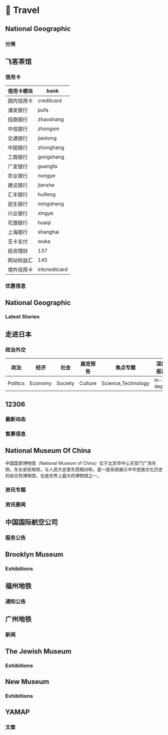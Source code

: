 # 🛫 Travel

## National Geographic <Site url="nationalgeographic.com"/>

### 分类 <Site url="nationalgeographic.com" size="sm" />

<Route namespace="natgeo" :data='{"path":"/:cat/:type?","categories":["travel"],"example":"/natgeo/environment/article","parameters":{"cat":"分类","type":"类型, 例如`https://www.natgeomedia.com/environment/photo/`对应 `cat`, `type` 分别为 `environment`, `photo`"},"features":{"requireConfig":false,"requirePuppeteer":false,"antiCrawler":false,"supportBT":false,"supportPodcast":false,"supportScihub":false},"radar":[{"source":["natgeomedia.com/:cat/:type","natgeomedia.com/:cat/","natgeomedia.com/"],"target":"/:cat/:type?"}],"name":"分类","maintainers":["fengkx"],"location":"natgeo.ts","heat":283,"topFeeds":[{"type":"feed","id":"67036766288113664","url":"rsshub://natgeo/travel/photo","title":"每日一圖 - 國家地理雜誌官方網站｜探索自然、科學與文化的最佳權","description":"國家地理雜誌｜呈現最新的自然、科學、生態與文化專題報導。探索動物保護、環境變遷、考古發現等豐富內容，並通過精美的攝影和深度分析，帶您深入了解世界各地的故事與現象。 - Powered by RSSHub","siteUrl":"https://www.natgeomedia.com/travel/photo","image":"https://www.natgeomedia.com/img/app_icon.png","errorMessage":null,"errorAt":null,"ownerUserId":null},{"type":"feed","id":"59442359778246659","url":"rsshub://natgeo/environment/article","title":"文章總匯 - 國家地理雜誌官方網站｜探索自然、科學與文化的最佳權","description":"國家地理雜誌｜呈現最新的自然、科學、生態與文化專題報導。探索動物保護、環境變遷、考古發現等豐富內容，並通過精美的攝影和深度分析，帶您深入了解世界各地的故事與現象。 - Powered by RSSHub","siteUrl":"https://www.natgeomedia.com/environment/article","image":"https://www.natgeomedia.com/img/app_icon.png","errorMessage":null,"errorAt":null,"ownerUserId":null}]}' :test='{"code":0}' />

## 飞客茶馆 <Site url="flyert.com.cn"/>

### 信用卡 <Site url="flyert.com/" size="sm" />

<Route namespace="flyert" :data='{"path":"/creditcard/:bank","categories":["travel"],"example":"/flyert/creditcard/zhongxin","parameters":{"bank":"信用卡板块各银行的拼音简称"},"features":{"requireConfig":false,"requirePuppeteer":false,"antiCrawler":false,"supportBT":false,"supportPodcast":false,"supportScihub":false},"radar":[{"source":["flyert.com.cn/"]}],"name":"信用卡","maintainers":["nicolaszf"],"url":"flyert.com/","description":"| 信用卡模块 | bank          |\n| ---------- | ------------- |\n| 国内信用卡 | creditcard    |\n| 浦发银行   | pufa          |\n| 招商银行   | zhaoshang     |\n| 中信银行   | zhongxin      |\n| 交通银行   | jiaotong      |\n| 中国银行   | zhonghang     |\n| 工商银行   | gongshang     |\n| 广发银行   | guangfa       |\n| 农业银行   | nongye        |\n| 建设银行   | jianshe       |\n| 汇丰银行   | huifeng       |\n| 民生银行   | mingsheng     |\n| 兴业银行   | xingye        |\n| 花旗银行   | huaqi         |\n| 上海银行   | shanghai      |\n| 无卡支付   | wuka          |\n| 投资理财   | 137           |\n| 网站权益汇 | 145           |\n| 境外信用卡 | intcreditcard |","location":"creditcard.ts","heat":148,"topFeeds":[{"type":"feed","id":"56955741222491136","url":"rsshub://flyert/creditcard/zhaoshang","title":"飞客茶馆信用卡 - 招商银行","description":"飞客茶馆信用卡 - 招商银行 - Powered by RSSHub","siteUrl":"https://www.flyert.com.cn/","image":null,"errorMessage":null,"errorAt":null,"ownerUserId":null},{"type":"feed","id":"55873225615650816","url":"rsshub://flyert/creditcard/creditcard","title":"飞客茶馆信用卡 - 国内信用卡","description":"飞客茶馆信用卡 - 国内信用卡 - Powered by RSSHub","siteUrl":"https://www.flyert.com.cn/","image":null,"errorMessage":null,"errorAt":null,"ownerUserId":null}]}' :test='{"code":1,"message":"Error: Test timed out in 60000ms.\nIf this is a long-running test, pass a timeout value as the last argument or configure it globally with \"testTimeout\".\n    at Timeout.<anonymous> (file:///home/runner/work/RSSHub/RSSHub/node_modules/.pnpm/@vitest+runner@2.1.9/node_modules/@vitest/runner/dist/index.js:44:18)\n    at listOnTimeout (node:internal/timers:588:17)\n    at processTimers (node:internal/timers:523:7)"}' />

| 信用卡模块 | bank          |
| ---------- | ------------- |
| 国内信用卡 | creditcard    |
| 浦发银行   | pufa          |
| 招商银行   | zhaoshang     |
| 中信银行   | zhongxin      |
| 交通银行   | jiaotong      |
| 中国银行   | zhonghang     |
| 工商银行   | gongshang     |
| 广发银行   | guangfa       |
| 农业银行   | nongye        |
| 建设银行   | jianshe       |
| 汇丰银行   | huifeng       |
| 民生银行   | mingsheng     |
| 兴业银行   | xingye        |
| 花旗银行   | huaqi         |
| 上海银行   | shanghai      |
| 无卡支付   | wuka          |
| 投资理财   | 137           |
| 网站权益汇 | 145           |
| 境外信用卡 | intcreditcard |

### 优惠信息 <Site url="flyert.com/" size="sm" />

<Route namespace="flyert" :data='{"path":"/preferential","categories":["travel"],"example":"/flyert/preferential","parameters":{},"features":{"requireConfig":false,"requirePuppeteer":false,"antiCrawler":false,"supportBT":false,"supportPodcast":false,"supportScihub":false},"radar":[{"source":["flyert.com/"]}],"name":"优惠信息","maintainers":["howel52"],"url":"flyert.com/","location":"preferential.ts","heat":25,"topFeeds":[{"type":"feed","id":"56540861752061952","url":"rsshub://flyert/preferential","title":"飞客茶馆优惠","description":"飞客茶馆优惠 - Powered by RSSHub","siteUrl":"https://www.flyert.com/","image":null,"errorMessage":null,"errorAt":null,"ownerUserId":null}]}' :test='{"code":0}' />

## National Geographic <Site url="www.nationalgeographic.com"/>

### Latest Stories <Site url="www.nationalgeographic.com/pages/topic/latest-stories" size="sm" />

<Route namespace="nationalgeographic" :data='{"path":"/latest-stories","categories":["travel"],"example":"/nationalgeographic/latest-stories","parameters":{},"features":{"requireConfig":false,"requirePuppeteer":false,"antiCrawler":false,"supportBT":false,"supportPodcast":false,"supportScihub":false},"radar":[{"source":["www.nationalgeographic.com/pages/topic/latest-stories"]}],"name":"Latest Stories","maintainers":["miles170"],"url":"www.nationalgeographic.com/pages/topic/latest-stories","location":"latest-stories.ts","heat":127,"topFeeds":[{"type":"feed","id":"47544732473072640","url":"rsshub://nationalgeographic/latest-stories","title":"Latest Stories from National Geographic","description":"Latest Stories from National Geographic - Powered by RSSHub","siteUrl":"https://www.nationalgeographic.com/pages/topic/latest-stories","image":null,"errorMessage":null,"errorAt":null,"ownerUserId":null}]}' :test='{"code":0}' />

## 走进日本 <Site url="www.nippon.com"/>

### 政治外交 <Site url="www.nippon.com" size="sm" />

<Route namespace="nippon" :data='{"path":"/:category?","categories":["travel"],"example":"/nippon/Politics","parameters":{"category":"默认政治，可选如下"},"features":{"requireConfig":false,"requirePuppeteer":false,"antiCrawler":false,"supportBT":false,"supportPodcast":false,"supportScihub":false},"radar":[{"source":["www.nippon.com/nippon/:category?","www.nippon.com/cn"]}],"name":"政治外交","description":"| 政治     | 经济    | 社会    | 展览预告 | 焦点专题           | 深度报道 | 话题         | 日本信息库 | 日本一蹩      | 人物访谈 | 编辑部通告    |\n| -------- | ------- | ------- | -------- | ------------------ | -------- | ------------ | ---------- | ------------- | -------- | ------------- |\n| Politics | Economy | Society | Culture  | Science,Technology | In-depth | japan-topics | japan-data | japan-glances | People   | Announcements |","maintainers":["laampui"],"location":"index.ts","heat":36,"topFeeds":[{"type":"feed","id":"56644563871459336","url":"rsshub://nippon/Politics","title":"走进日本 - Politics","description":"走进日本 - Politics - Powered by RSSHub","siteUrl":"https://www.nippon.com/cn/economy/","image":null,"errorMessage":null,"errorAt":null,"ownerUserId":null},{"type":"feed","id":"82398566855976960","url":"rsshub://nippon/Society","title":"走进日本 - Society","description":"走进日本 - Society - Powered by RSSHub","siteUrl":"https://www.nippon.com/cn/economy/","image":null,"errorMessage":null,"errorAt":null,"ownerUserId":null}]}' :test='{"code":0}' />

| 政治     | 经济    | 社会    | 展览预告 | 焦点专题           | 深度报道 | 话题         | 日本信息库 | 日本一蹩      | 人物访谈 | 编辑部通告    |
| -------- | ------- | ------- | -------- | ------------------ | -------- | ------------ | ---------- | ------------- | -------- | ------------- |
| Politics | Economy | Society | Culture  | Science,Technology | In-depth | japan-topics | japan-data | japan-glances | People   | Announcements |

## 12306 <Site url="kyfw.12306.cn"/>

### 最新动态 <Site url="www.12306.cn/" size="sm" />

<Route namespace="12306" :data='{"path":"/zxdt/:id?","categories":["travel"],"example":"/12306/zxdt","parameters":{"id":"铁路局id，可在 URL 中找到，不填默认显示所有铁路局动态"},"features":{"requireConfig":false,"requirePuppeteer":false,"antiCrawler":false,"supportBT":false,"supportPodcast":false,"supportScihub":false},"radar":[{"source":["www.12306.cn/","www.12306.cn/mormhweb/1/:id/index_fl.html"],"target":"/zxdt/:id"}],"name":"最新动态","maintainers":["LogicJake"],"url":"www.12306.cn/","location":"zxdt.ts","heat":12,"topFeeds":[{"type":"feed","id":"68654231072089088","url":"rsshub://12306/zxdt","title":"最新动态","description":"最新动态 - Powered by RSSHub","siteUrl":"https://www.12306.cn/mormhweb/zxdt/index_zxdt.html","image":null,"errorMessage":null,"errorAt":null,"ownerUserId":null}]}' :test='{"code":1,"message":"AssertionError: expected NaN to be greater than -432000000\n    at checkDate (/home/runner/work/RSSHub/RSSHub/lib/routes.test.ts:35:46)\n    at checkRSS (/home/runner/work/RSSHub/RSSHub/lib/routes.test.ts:61:13)\n    at processTicksAndRejections (node:internal/process/task_queues:105:5)\n    at /home/runner/work/RSSHub/RSSHub/lib/routes.test.ts:80:17\n    at file:///home/runner/work/RSSHub/RSSHub/node_modules/.pnpm/@vitest+runner@2.1.9/node_modules/@vitest/runner/dist/index.js:533:5\n    at runTest (file:///home/runner/work/RSSHub/RSSHub/node_modules/.pnpm/@vitest+runner@2.1.9/node_modules/@vitest/runner/dist/index.js:1056:11)\n    at async Promise.all (index 22)\n    at runSuite (file:///home/runner/work/RSSHub/RSSHub/node_modules/.pnpm/@vitest+runner@2.1.9/node_modules/@vitest/runner/dist/index.js:1191:13)\n    at runSuite (file:///home/runner/work/RSSHub/RSSHub/node_modules/.pnpm/@vitest+runner@2.1.9/node_modules/@vitest/runner/dist/index.js:1205:15)\n    at runFiles (file:///home/runner/work/RSSHub/RSSHub/node_modules/.pnpm/@vitest+runner@2.1.9/node_modules/@vitest/runner/dist/index.js:1262:5)\n    at startTests (file:///home/runner/work/RSSHub/RSSHub/node_modules/.pnpm/@vitest+runner@2.1.9/node_modules/@vitest/runner/dist/index.js:1271:3)\n    at file:///home/runner/work/RSSHub/RSSHub/node_modules/.pnpm/vitest@2.1.9_@types+node@24.6.2_jsdom@27.0.0_bufferutil@4.0.9_postcss@8.5.6_utf-8-valid_bbc1f37d4a585989d2443de8f3380b5d/node_modules/vitest/dist/chunks/runBaseTests.3qpJUEJM.js:126:11\n    at withEnv (file:///home/runner/work/RSSHub/RSSHub/node_modules/.pnpm/vitest@2.1.9_@types+node@24.6.2_jsdom@27.0.0_bufferutil@4.0.9_postcss@8.5.6_utf-8-valid_bbc1f37d4a585989d2443de8f3380b5d/node_modules/vitest/dist/chunks/runBaseTests.3qpJUEJM.js:90:5)\n    at run (file:///home/runner/work/RSSHub/RSSHub/node_modules/.pnpm/vitest@2.1.9_@types+node@24.6.2_jsdom@27.0.0_bufferutil@4.0.9_postcss@8.5.6_utf-8-valid_bbc1f37d4a585989d2443de8f3380b5d/node_modules/vitest/dist/chunks/runBaseTests.3qpJUEJM.js:112:3)\n    at runBaseTests (file:///home/runner/work/RSSHub/RSSHub/node_modules/.pnpm/vitest@2.1.9_@types+node@24.6.2_jsdom@27.0.0_bufferutil@4.0.9_postcss@8.5.6_utf-8-valid_bbc1f37d4a585989d2443de8f3380b5d/node_modules/vitest/dist/chunks/base.BZZh4cSm.js:29:3)\n    at ForksBaseWorker.executeTests (file:///home/runner/work/RSSHub/RSSHub/node_modules/.pnpm/vitest@2.1.9_@types+node@24.6.2_jsdom@27.0.0_bufferutil@4.0.9_postcss@8.5.6_utf-8-valid_bbc1f37d4a585989d2443de8f3380b5d/node_modules/vitest/dist/workers/forks.js:27:7)"}' />

### 售票信息 <Site url="kyfw.12306.cn" size="sm" />

<Route namespace="12306" :data='{"path":"/:date/:from/:to/:type?","categories":["travel"],"example":"/12306/2022-02-19/重庆/永川东","parameters":{"date":"时间，格式为（YYYY-MM-DD）","from":"始发站","to":"终点站","type":"售票类型，成人和学生可选，默认为成人"},"features":{"requireConfig":false,"requirePuppeteer":false,"antiCrawler":false,"supportBT":false,"supportPodcast":false,"supportScihub":false},"name":"售票信息","maintainers":["Fatpandac"],"location":"index.ts","heat":0,"topFeeds":[]}' :test='{"code":1,"message":"AssertionError: expected 503 to be 200 // Object.is equality\n    at /home/runner/work/RSSHub/RSSHub/lib/routes.test.ts:79:41\n    at processTicksAndRejections (node:internal/process/task_queues:105:5)\n    at file:///home/runner/work/RSSHub/RSSHub/node_modules/.pnpm/@vitest+runner@2.1.9/node_modules/@vitest/runner/dist/index.js:533:5\n    at runTest (file:///home/runner/work/RSSHub/RSSHub/node_modules/.pnpm/@vitest+runner@2.1.9/node_modules/@vitest/runner/dist/index.js:1056:11)\n    at async Promise.all (index 21)\n    at runSuite (file:///home/runner/work/RSSHub/RSSHub/node_modules/.pnpm/@vitest+runner@2.1.9/node_modules/@vitest/runner/dist/index.js:1191:13)\n    at runSuite (file:///home/runner/work/RSSHub/RSSHub/node_modules/.pnpm/@vitest+runner@2.1.9/node_modules/@vitest/runner/dist/index.js:1205:15)\n    at runFiles (file:///home/runner/work/RSSHub/RSSHub/node_modules/.pnpm/@vitest+runner@2.1.9/node_modules/@vitest/runner/dist/index.js:1262:5)\n    at startTests (file:///home/runner/work/RSSHub/RSSHub/node_modules/.pnpm/@vitest+runner@2.1.9/node_modules/@vitest/runner/dist/index.js:1271:3)\n    at file:///home/runner/work/RSSHub/RSSHub/node_modules/.pnpm/vitest@2.1.9_@types+node@24.6.2_jsdom@27.0.0_bufferutil@4.0.9_postcss@8.5.6_utf-8-valid_bbc1f37d4a585989d2443de8f3380b5d/node_modules/vitest/dist/chunks/runBaseTests.3qpJUEJM.js:126:11\n    at withEnv (file:///home/runner/work/RSSHub/RSSHub/node_modules/.pnpm/vitest@2.1.9_@types+node@24.6.2_jsdom@27.0.0_bufferutil@4.0.9_postcss@8.5.6_utf-8-valid_bbc1f37d4a585989d2443de8f3380b5d/node_modules/vitest/dist/chunks/runBaseTests.3qpJUEJM.js:90:5)\n    at run (file:///home/runner/work/RSSHub/RSSHub/node_modules/.pnpm/vitest@2.1.9_@types+node@24.6.2_jsdom@27.0.0_bufferutil@4.0.9_postcss@8.5.6_utf-8-valid_bbc1f37d4a585989d2443de8f3380b5d/node_modules/vitest/dist/chunks/runBaseTests.3qpJUEJM.js:112:3)\n    at runBaseTests (file:///home/runner/work/RSSHub/RSSHub/node_modules/.pnpm/vitest@2.1.9_@types+node@24.6.2_jsdom@27.0.0_bufferutil@4.0.9_postcss@8.5.6_utf-8-valid_bbc1f37d4a585989d2443de8f3380b5d/node_modules/vitest/dist/chunks/base.BZZh4cSm.js:29:3)\n    at ForksBaseWorker.executeTests (file:///home/runner/work/RSSHub/RSSHub/node_modules/.pnpm/vitest@2.1.9_@types+node@24.6.2_jsdom@27.0.0_bufferutil@4.0.9_postcss@8.5.6_utf-8-valid_bbc1f37d4a585989d2443de8f3380b5d/node_modules/vitest/dist/workers/forks.js:27:7)\n    at execute (file:///home/runner/work/RSSHub/RSSHub/node_modules/.pnpm/vitest@2.1.9_@types+node@24.6.2_jsdom@27.0.0_bufferutil@4.0.9_postcss@8.5.6_utf-8-valid_bbc1f37d4a585989d2443de8f3380b5d/node_modules/vitest/dist/worker.js:127:5)\n    at onMessage (file:///home/runner/work/RSSHub/RSSHub/node_modules/.pnpm/tinypool@1.1.1/node_modules/tinypool/dist/entry/process.js:39:18)"}' />

## National Museum Of China <Site url="www.chnmuseum.cn"/>

中国国家博物馆（National Museum of China）位于北京市中心天安门广场东侧，东长安街南侧，与人民大会堂东西相对称，是一座系统展示中华民族文化历史的综合性博物馆，也是世界上最大的博物馆之一。

### 资讯专题 <Site url="www.chnmuseum.cn" size="sm" />

<Route namespace="chnmuseum" :data='{"path":"/zx/xwzt","categories":["travel"],"example":"/zx/xwzt","parameters":{},"features":{"requireConfig":false,"requirePuppeteer":false,"antiCrawler":false,"supportBT":false,"supportPodcast":false,"supportScihub":false},"radar":[{"source":["chnmuseum.cn/zx/xwzt"],"target":"/zx/xwzt"}],"name":"资讯专题","maintainers":["ShabbyWhineYear"],"location":"xwzt.ts","heat":3,"topFeeds":[{"type":"feed","id":"145466808887686144","url":"rsshub://chnmuseum/zx/xwzt","title":"中国国家博物馆资讯专题","description":"中国国家博物馆资讯专题 - Powered by RSSHub","siteUrl":"https://www.chnmuseum.cn/zx/xwzt/","image":null,"errorMessage":null,"errorAt":null,"ownerUserId":null}]}' :test='{"code":1,"message":"AssertionError: expected 404 to be 200 // Object.is equality\n    at /home/runner/work/RSSHub/RSSHub/lib/routes.test.ts:79:41\n    at file:///home/runner/work/RSSHub/RSSHub/node_modules/.pnpm/@vitest+runner@2.1.9/node_modules/@vitest/runner/dist/index.js:533:5\n    at runTest (file:///home/runner/work/RSSHub/RSSHub/node_modules/.pnpm/@vitest+runner@2.1.9/node_modules/@vitest/runner/dist/index.js:1056:11)\n    at async Promise.all (index 467)\n    at runSuite (file:///home/runner/work/RSSHub/RSSHub/node_modules/.pnpm/@vitest+runner@2.1.9/node_modules/@vitest/runner/dist/index.js:1191:13)\n    at runSuite (file:///home/runner/work/RSSHub/RSSHub/node_modules/.pnpm/@vitest+runner@2.1.9/node_modules/@vitest/runner/dist/index.js:1205:15)\n    at runFiles (file:///home/runner/work/RSSHub/RSSHub/node_modules/.pnpm/@vitest+runner@2.1.9/node_modules/@vitest/runner/dist/index.js:1262:5)\n    at startTests (file:///home/runner/work/RSSHub/RSSHub/node_modules/.pnpm/@vitest+runner@2.1.9/node_modules/@vitest/runner/dist/index.js:1271:3)\n    at file:///home/runner/work/RSSHub/RSSHub/node_modules/.pnpm/vitest@2.1.9_@types+node@24.6.2_jsdom@27.0.0_bufferutil@4.0.9_postcss@8.5.6_utf-8-valid_bbc1f37d4a585989d2443de8f3380b5d/node_modules/vitest/dist/chunks/runBaseTests.3qpJUEJM.js:126:11\n    at withEnv (file:///home/runner/work/RSSHub/RSSHub/node_modules/.pnpm/vitest@2.1.9_@types+node@24.6.2_jsdom@27.0.0_bufferutil@4.0.9_postcss@8.5.6_utf-8-valid_bbc1f37d4a585989d2443de8f3380b5d/node_modules/vitest/dist/chunks/runBaseTests.3qpJUEJM.js:90:5)\n    at run (file:///home/runner/work/RSSHub/RSSHub/node_modules/.pnpm/vitest@2.1.9_@types+node@24.6.2_jsdom@27.0.0_bufferutil@4.0.9_postcss@8.5.6_utf-8-valid_bbc1f37d4a585989d2443de8f3380b5d/node_modules/vitest/dist/chunks/runBaseTests.3qpJUEJM.js:112:3)\n    at runBaseTests (file:///home/runner/work/RSSHub/RSSHub/node_modules/.pnpm/vitest@2.1.9_@types+node@24.6.2_jsdom@27.0.0_bufferutil@4.0.9_postcss@8.5.6_utf-8-valid_bbc1f37d4a585989d2443de8f3380b5d/node_modules/vitest/dist/chunks/base.BZZh4cSm.js:29:3)\n    at ForksBaseWorker.executeTests (file:///home/runner/work/RSSHub/RSSHub/node_modules/.pnpm/vitest@2.1.9_@types+node@24.6.2_jsdom@27.0.0_bufferutil@4.0.9_postcss@8.5.6_utf-8-valid_bbc1f37d4a585989d2443de8f3380b5d/node_modules/vitest/dist/workers/forks.js:27:7)\n    at execute (file:///home/runner/work/RSSHub/RSSHub/node_modules/.pnpm/vitest@2.1.9_@types+node@24.6.2_jsdom@27.0.0_bufferutil@4.0.9_postcss@8.5.6_utf-8-valid_bbc1f37d4a585989d2443de8f3380b5d/node_modules/vitest/dist/worker.js:127:5)\n    at onMessage (file:///home/runner/work/RSSHub/RSSHub/node_modules/.pnpm/tinypool@1.1.1/node_modules/tinypool/dist/entry/process.js:39:18)"}' />

### 资讯要闻 <Site url="www.chnmuseum.cn" size="sm" />

<Route namespace="chnmuseum" :data='{"path":"/zx/xingnew","categories":["travel"],"example":"/zx/xingnew","parameters":{},"features":{"requireConfig":false,"requirePuppeteer":false,"antiCrawler":false,"supportBT":false,"supportPodcast":false,"supportScihub":false},"radar":[{"source":["chnmuseum.cn/zx/xingnew"],"target":"/zx/xingnew"}],"name":"资讯要闻","maintainers":["ShabbyWhineYear"],"location":"xingnew.ts","heat":1,"topFeeds":[{"type":"feed","id":"145351321838264320","url":"rsshub://chnmuseum/zx/xingnew","title":"中国国家博物馆资讯要闻","description":"中国国家博物馆资讯要闻 - Powered by RSSHub","siteUrl":"https://www.chnmuseum.cn/zx/xingnew/","image":null,"errorMessage":null,"errorAt":null,"ownerUserId":null}]}' :test='{"code":1,"message":"AssertionError: expected 404 to be 200 // Object.is equality\n    at /home/runner/work/RSSHub/RSSHub/lib/routes.test.ts:79:41\n    at file:///home/runner/work/RSSHub/RSSHub/node_modules/.pnpm/@vitest+runner@2.1.9/node_modules/@vitest/runner/dist/index.js:533:5\n    at runTest (file:///home/runner/work/RSSHub/RSSHub/node_modules/.pnpm/@vitest+runner@2.1.9/node_modules/@vitest/runner/dist/index.js:1056:11)\n    at async Promise.all (index 466)\n    at runSuite (file:///home/runner/work/RSSHub/RSSHub/node_modules/.pnpm/@vitest+runner@2.1.9/node_modules/@vitest/runner/dist/index.js:1191:13)\n    at runSuite (file:///home/runner/work/RSSHub/RSSHub/node_modules/.pnpm/@vitest+runner@2.1.9/node_modules/@vitest/runner/dist/index.js:1205:15)\n    at runFiles (file:///home/runner/work/RSSHub/RSSHub/node_modules/.pnpm/@vitest+runner@2.1.9/node_modules/@vitest/runner/dist/index.js:1262:5)\n    at startTests (file:///home/runner/work/RSSHub/RSSHub/node_modules/.pnpm/@vitest+runner@2.1.9/node_modules/@vitest/runner/dist/index.js:1271:3)\n    at file:///home/runner/work/RSSHub/RSSHub/node_modules/.pnpm/vitest@2.1.9_@types+node@24.6.2_jsdom@27.0.0_bufferutil@4.0.9_postcss@8.5.6_utf-8-valid_bbc1f37d4a585989d2443de8f3380b5d/node_modules/vitest/dist/chunks/runBaseTests.3qpJUEJM.js:126:11\n    at withEnv (file:///home/runner/work/RSSHub/RSSHub/node_modules/.pnpm/vitest@2.1.9_@types+node@24.6.2_jsdom@27.0.0_bufferutil@4.0.9_postcss@8.5.6_utf-8-valid_bbc1f37d4a585989d2443de8f3380b5d/node_modules/vitest/dist/chunks/runBaseTests.3qpJUEJM.js:90:5)\n    at run (file:///home/runner/work/RSSHub/RSSHub/node_modules/.pnpm/vitest@2.1.9_@types+node@24.6.2_jsdom@27.0.0_bufferutil@4.0.9_postcss@8.5.6_utf-8-valid_bbc1f37d4a585989d2443de8f3380b5d/node_modules/vitest/dist/chunks/runBaseTests.3qpJUEJM.js:112:3)\n    at runBaseTests (file:///home/runner/work/RSSHub/RSSHub/node_modules/.pnpm/vitest@2.1.9_@types+node@24.6.2_jsdom@27.0.0_bufferutil@4.0.9_postcss@8.5.6_utf-8-valid_bbc1f37d4a585989d2443de8f3380b5d/node_modules/vitest/dist/chunks/base.BZZh4cSm.js:29:3)\n    at ForksBaseWorker.executeTests (file:///home/runner/work/RSSHub/RSSHub/node_modules/.pnpm/vitest@2.1.9_@types+node@24.6.2_jsdom@27.0.0_bufferutil@4.0.9_postcss@8.5.6_utf-8-valid_bbc1f37d4a585989d2443de8f3380b5d/node_modules/vitest/dist/workers/forks.js:27:7)\n    at execute (file:///home/runner/work/RSSHub/RSSHub/node_modules/.pnpm/vitest@2.1.9_@types+node@24.6.2_jsdom@27.0.0_bufferutil@4.0.9_postcss@8.5.6_utf-8-valid_bbc1f37d4a585989d2443de8f3380b5d/node_modules/vitest/dist/worker.js:127:5)\n    at onMessage (file:///home/runner/work/RSSHub/RSSHub/node_modules/.pnpm/tinypool@1.1.1/node_modules/tinypool/dist/entry/process.js:39:18)"}' />

## 中国国际航空公司 <Site url="www.airchina.com.cn"/>

### 服务公告 <Site url="www.airchina.com.cn/" size="sm" />

<Route namespace="airchina" :data='{"path":"/announcement","categories":["travel"],"example":"/airchina/announcement","parameters":{},"features":{"requireConfig":false,"requirePuppeteer":false,"antiCrawler":false,"supportBT":false,"supportPodcast":false,"supportScihub":false},"radar":[{"source":["www.airchina.com.cn/"]}],"name":"服务公告","maintainers":["LandonLi"],"url":"www.airchina.com.cn/","location":"index.ts","heat":0,"topFeeds":[]}' :test='{"code":1,"message":"AssertionError: expected 503 to be 200 // Object.is equality\n    at /home/runner/work/RSSHub/RSSHub/lib/routes.test.ts:79:41\n    at processTicksAndRejections (node:internal/process/task_queues:105:5)\n    at file:///home/runner/work/RSSHub/RSSHub/node_modules/.pnpm/@vitest+runner@2.1.9/node_modules/@vitest/runner/dist/index.js:533:5\n    at runTest (file:///home/runner/work/RSSHub/RSSHub/node_modules/.pnpm/@vitest+runner@2.1.9/node_modules/@vitest/runner/dist/index.js:1056:11)\n    at async Promise.all (index 130)\n    at runSuite (file:///home/runner/work/RSSHub/RSSHub/node_modules/.pnpm/@vitest+runner@2.1.9/node_modules/@vitest/runner/dist/index.js:1191:13)\n    at runSuite (file:///home/runner/work/RSSHub/RSSHub/node_modules/.pnpm/@vitest+runner@2.1.9/node_modules/@vitest/runner/dist/index.js:1205:15)\n    at runFiles (file:///home/runner/work/RSSHub/RSSHub/node_modules/.pnpm/@vitest+runner@2.1.9/node_modules/@vitest/runner/dist/index.js:1262:5)\n    at startTests (file:///home/runner/work/RSSHub/RSSHub/node_modules/.pnpm/@vitest+runner@2.1.9/node_modules/@vitest/runner/dist/index.js:1271:3)\n    at file:///home/runner/work/RSSHub/RSSHub/node_modules/.pnpm/vitest@2.1.9_@types+node@24.6.2_jsdom@27.0.0_bufferutil@4.0.9_postcss@8.5.6_utf-8-valid_bbc1f37d4a585989d2443de8f3380b5d/node_modules/vitest/dist/chunks/runBaseTests.3qpJUEJM.js:126:11\n    at withEnv (file:///home/runner/work/RSSHub/RSSHub/node_modules/.pnpm/vitest@2.1.9_@types+node@24.6.2_jsdom@27.0.0_bufferutil@4.0.9_postcss@8.5.6_utf-8-valid_bbc1f37d4a585989d2443de8f3380b5d/node_modules/vitest/dist/chunks/runBaseTests.3qpJUEJM.js:90:5)\n    at run (file:///home/runner/work/RSSHub/RSSHub/node_modules/.pnpm/vitest@2.1.9_@types+node@24.6.2_jsdom@27.0.0_bufferutil@4.0.9_postcss@8.5.6_utf-8-valid_bbc1f37d4a585989d2443de8f3380b5d/node_modules/vitest/dist/chunks/runBaseTests.3qpJUEJM.js:112:3)\n    at runBaseTests (file:///home/runner/work/RSSHub/RSSHub/node_modules/.pnpm/vitest@2.1.9_@types+node@24.6.2_jsdom@27.0.0_bufferutil@4.0.9_postcss@8.5.6_utf-8-valid_bbc1f37d4a585989d2443de8f3380b5d/node_modules/vitest/dist/chunks/base.BZZh4cSm.js:29:3)\n    at ForksBaseWorker.executeTests (file:///home/runner/work/RSSHub/RSSHub/node_modules/.pnpm/vitest@2.1.9_@types+node@24.6.2_jsdom@27.0.0_bufferutil@4.0.9_postcss@8.5.6_utf-8-valid_bbc1f37d4a585989d2443de8f3380b5d/node_modules/vitest/dist/workers/forks.js:27:7)\n    at execute (file:///home/runner/work/RSSHub/RSSHub/node_modules/.pnpm/vitest@2.1.9_@types+node@24.6.2_jsdom@27.0.0_bufferutil@4.0.9_postcss@8.5.6_utf-8-valid_bbc1f37d4a585989d2443de8f3380b5d/node_modules/vitest/dist/worker.js:127:5)\n    at onMessage (file:///home/runner/work/RSSHub/RSSHub/node_modules/.pnpm/tinypool@1.1.1/node_modules/tinypool/dist/entry/process.js:39:18)"}' />

## Brooklyn Museum <Site url="www.brooklynmuseum.org"/>

### Exhibitions <Site url="www.brooklynmuseum.org" size="sm" />

<Route namespace="brooklynmuseum" :data='{"path":"/exhibitions/:state?","categories":["travel"],"example":"/brooklynmuseum/exhibitions","parameters":{"state":"展览进行的状态：`current` 对应展览当前正在进行，`past` 对应过去的展览，`upcoming` 对应即将举办的展览，默认为 `current`"},"features":{"requireConfig":false,"requirePuppeteer":false,"antiCrawler":false,"supportBT":false,"supportPodcast":false,"supportScihub":false},"name":"Exhibitions","maintainers":[],"location":"exhibitions.ts","heat":0,"topFeeds":[]}' :test='{"code":1,"message":"AssertionError: expected 503 to be 200 // Object.is equality\n    at /home/runner/work/RSSHub/RSSHub/lib/routes.test.ts:79:41\n    at processTicksAndRejections (node:internal/process/task_queues:105:5)\n    at file:///home/runner/work/RSSHub/RSSHub/node_modules/.pnpm/@vitest+runner@2.1.9/node_modules/@vitest/runner/dist/index.js:533:5\n    at runTest (file:///home/runner/work/RSSHub/RSSHub/node_modules/.pnpm/@vitest+runner@2.1.9/node_modules/@vitest/runner/dist/index.js:1056:11)\n    at async Promise.all (index 342)\n    at runSuite (file:///home/runner/work/RSSHub/RSSHub/node_modules/.pnpm/@vitest+runner@2.1.9/node_modules/@vitest/runner/dist/index.js:1191:13)\n    at runSuite (file:///home/runner/work/RSSHub/RSSHub/node_modules/.pnpm/@vitest+runner@2.1.9/node_modules/@vitest/runner/dist/index.js:1205:15)\n    at runFiles (file:///home/runner/work/RSSHub/RSSHub/node_modules/.pnpm/@vitest+runner@2.1.9/node_modules/@vitest/runner/dist/index.js:1262:5)\n    at startTests (file:///home/runner/work/RSSHub/RSSHub/node_modules/.pnpm/@vitest+runner@2.1.9/node_modules/@vitest/runner/dist/index.js:1271:3)\n    at file:///home/runner/work/RSSHub/RSSHub/node_modules/.pnpm/vitest@2.1.9_@types+node@24.6.2_jsdom@27.0.0_bufferutil@4.0.9_postcss@8.5.6_utf-8-valid_bbc1f37d4a585989d2443de8f3380b5d/node_modules/vitest/dist/chunks/runBaseTests.3qpJUEJM.js:126:11\n    at withEnv (file:///home/runner/work/RSSHub/RSSHub/node_modules/.pnpm/vitest@2.1.9_@types+node@24.6.2_jsdom@27.0.0_bufferutil@4.0.9_postcss@8.5.6_utf-8-valid_bbc1f37d4a585989d2443de8f3380b5d/node_modules/vitest/dist/chunks/runBaseTests.3qpJUEJM.js:90:5)\n    at run (file:///home/runner/work/RSSHub/RSSHub/node_modules/.pnpm/vitest@2.1.9_@types+node@24.6.2_jsdom@27.0.0_bufferutil@4.0.9_postcss@8.5.6_utf-8-valid_bbc1f37d4a585989d2443de8f3380b5d/node_modules/vitest/dist/chunks/runBaseTests.3qpJUEJM.js:112:3)\n    at runBaseTests (file:///home/runner/work/RSSHub/RSSHub/node_modules/.pnpm/vitest@2.1.9_@types+node@24.6.2_jsdom@27.0.0_bufferutil@4.0.9_postcss@8.5.6_utf-8-valid_bbc1f37d4a585989d2443de8f3380b5d/node_modules/vitest/dist/chunks/base.BZZh4cSm.js:29:3)\n    at ForksBaseWorker.executeTests (file:///home/runner/work/RSSHub/RSSHub/node_modules/.pnpm/vitest@2.1.9_@types+node@24.6.2_jsdom@27.0.0_bufferutil@4.0.9_postcss@8.5.6_utf-8-valid_bbc1f37d4a585989d2443de8f3380b5d/node_modules/vitest/dist/workers/forks.js:27:7)\n    at execute (file:///home/runner/work/RSSHub/RSSHub/node_modules/.pnpm/vitest@2.1.9_@types+node@24.6.2_jsdom@27.0.0_bufferutil@4.0.9_postcss@8.5.6_utf-8-valid_bbc1f37d4a585989d2443de8f3380b5d/node_modules/vitest/dist/worker.js:127:5)\n    at onMessage (file:///home/runner/work/RSSHub/RSSHub/node_modules/.pnpm/tinypool@1.1.1/node_modules/tinypool/dist/entry/process.js:39:18)"}' />

## 福州地铁 <Site url="www.fzmtr.com"/>

### 通知公告 <Site url="www.fzmtr.com" size="sm" />

<Route namespace="fzmtr" :data='{"path":"/announcements","categories":["travel"],"example":"/fzmtr/announcements","parameters":{},"features":{"requireConfig":false,"requirePuppeteer":false,"antiCrawler":false,"supportBT":false,"supportPodcast":false,"supportScihub":false},"name":"通知公告","maintainers":["HankChow"],"location":"announcements.ts","heat":0,"topFeeds":[]}' :test='{"code":1,"message":"AssertionError: expected 503 to be 200 // Object.is equality\n    at /home/runner/work/RSSHub/RSSHub/lib/routes.test.ts:79:41\n    at processTicksAndRejections (node:internal/process/task_queues:105:5)\n    at file:///home/runner/work/RSSHub/RSSHub/node_modules/.pnpm/@vitest+runner@2.1.9/node_modules/@vitest/runner/dist/index.js:533:5\n    at runTest (file:///home/runner/work/RSSHub/RSSHub/node_modules/.pnpm/@vitest+runner@2.1.9/node_modules/@vitest/runner/dist/index.js:1056:11)\n    at async Promise.all (index 864)\n    at runSuite (file:///home/runner/work/RSSHub/RSSHub/node_modules/.pnpm/@vitest+runner@2.1.9/node_modules/@vitest/runner/dist/index.js:1191:13)\n    at runSuite (file:///home/runner/work/RSSHub/RSSHub/node_modules/.pnpm/@vitest+runner@2.1.9/node_modules/@vitest/runner/dist/index.js:1205:15)\n    at runFiles (file:///home/runner/work/RSSHub/RSSHub/node_modules/.pnpm/@vitest+runner@2.1.9/node_modules/@vitest/runner/dist/index.js:1262:5)\n    at startTests (file:///home/runner/work/RSSHub/RSSHub/node_modules/.pnpm/@vitest+runner@2.1.9/node_modules/@vitest/runner/dist/index.js:1271:3)\n    at file:///home/runner/work/RSSHub/RSSHub/node_modules/.pnpm/vitest@2.1.9_@types+node@24.6.2_jsdom@27.0.0_bufferutil@4.0.9_postcss@8.5.6_utf-8-valid_bbc1f37d4a585989d2443de8f3380b5d/node_modules/vitest/dist/chunks/runBaseTests.3qpJUEJM.js:126:11\n    at withEnv (file:///home/runner/work/RSSHub/RSSHub/node_modules/.pnpm/vitest@2.1.9_@types+node@24.6.2_jsdom@27.0.0_bufferutil@4.0.9_postcss@8.5.6_utf-8-valid_bbc1f37d4a585989d2443de8f3380b5d/node_modules/vitest/dist/chunks/runBaseTests.3qpJUEJM.js:90:5)\n    at run (file:///home/runner/work/RSSHub/RSSHub/node_modules/.pnpm/vitest@2.1.9_@types+node@24.6.2_jsdom@27.0.0_bufferutil@4.0.9_postcss@8.5.6_utf-8-valid_bbc1f37d4a585989d2443de8f3380b5d/node_modules/vitest/dist/chunks/runBaseTests.3qpJUEJM.js:112:3)\n    at runBaseTests (file:///home/runner/work/RSSHub/RSSHub/node_modules/.pnpm/vitest@2.1.9_@types+node@24.6.2_jsdom@27.0.0_bufferutil@4.0.9_postcss@8.5.6_utf-8-valid_bbc1f37d4a585989d2443de8f3380b5d/node_modules/vitest/dist/chunks/base.BZZh4cSm.js:29:3)\n    at ForksBaseWorker.executeTests (file:///home/runner/work/RSSHub/RSSHub/node_modules/.pnpm/vitest@2.1.9_@types+node@24.6.2_jsdom@27.0.0_bufferutil@4.0.9_postcss@8.5.6_utf-8-valid_bbc1f37d4a585989d2443de8f3380b5d/node_modules/vitest/dist/workers/forks.js:27:7)\n    at execute (file:///home/runner/work/RSSHub/RSSHub/node_modules/.pnpm/vitest@2.1.9_@types+node@24.6.2_jsdom@27.0.0_bufferutil@4.0.9_postcss@8.5.6_utf-8-valid_bbc1f37d4a585989d2443de8f3380b5d/node_modules/vitest/dist/worker.js:127:5)\n    at onMessage (file:///home/runner/work/RSSHub/RSSHub/node_modules/.pnpm/tinypool@1.1.1/node_modules/tinypool/dist/entry/process.js:39:18)"}' />

## 广州地铁 <Site url="www.gzmtr.com"/>

### 新闻 <Site url="www.gzmtr.com" size="sm" />

<Route namespace="guangzhoumetro" :data='{"path":"/news","categories":["travel"],"example":"/guangzhoumetro/news","parameters":{},"features":{"requireConfig":false,"requirePuppeteer":false,"antiCrawler":false,"supportBT":false,"supportPodcast":false,"supportScihub":false},"name":"新闻","maintainers":["HankChow"],"location":"news.ts","heat":0,"topFeeds":[]}' :test='{"code":1,"message":"AssertionError: expected 503 to be 200 // Object.is equality\n    at /home/runner/work/RSSHub/RSSHub/lib/routes.test.ts:79:41\n    at processTicksAndRejections (node:internal/process/task_queues:105:5)\n    at file:///home/runner/work/RSSHub/RSSHub/node_modules/.pnpm/@vitest+runner@2.1.9/node_modules/@vitest/runner/dist/index.js:533:5\n    at runTest (file:///home/runner/work/RSSHub/RSSHub/node_modules/.pnpm/@vitest+runner@2.1.9/node_modules/@vitest/runner/dist/index.js:1056:11)\n    at async Promise.all (index 1064)\n    at runSuite (file:///home/runner/work/RSSHub/RSSHub/node_modules/.pnpm/@vitest+runner@2.1.9/node_modules/@vitest/runner/dist/index.js:1191:13)\n    at runSuite (file:///home/runner/work/RSSHub/RSSHub/node_modules/.pnpm/@vitest+runner@2.1.9/node_modules/@vitest/runner/dist/index.js:1205:15)\n    at runFiles (file:///home/runner/work/RSSHub/RSSHub/node_modules/.pnpm/@vitest+runner@2.1.9/node_modules/@vitest/runner/dist/index.js:1262:5)\n    at startTests (file:///home/runner/work/RSSHub/RSSHub/node_modules/.pnpm/@vitest+runner@2.1.9/node_modules/@vitest/runner/dist/index.js:1271:3)\n    at file:///home/runner/work/RSSHub/RSSHub/node_modules/.pnpm/vitest@2.1.9_@types+node@24.6.2_jsdom@27.0.0_bufferutil@4.0.9_postcss@8.5.6_utf-8-valid_bbc1f37d4a585989d2443de8f3380b5d/node_modules/vitest/dist/chunks/runBaseTests.3qpJUEJM.js:126:11\n    at withEnv (file:///home/runner/work/RSSHub/RSSHub/node_modules/.pnpm/vitest@2.1.9_@types+node@24.6.2_jsdom@27.0.0_bufferutil@4.0.9_postcss@8.5.6_utf-8-valid_bbc1f37d4a585989d2443de8f3380b5d/node_modules/vitest/dist/chunks/runBaseTests.3qpJUEJM.js:90:5)\n    at run (file:///home/runner/work/RSSHub/RSSHub/node_modules/.pnpm/vitest@2.1.9_@types+node@24.6.2_jsdom@27.0.0_bufferutil@4.0.9_postcss@8.5.6_utf-8-valid_bbc1f37d4a585989d2443de8f3380b5d/node_modules/vitest/dist/chunks/runBaseTests.3qpJUEJM.js:112:3)\n    at runBaseTests (file:///home/runner/work/RSSHub/RSSHub/node_modules/.pnpm/vitest@2.1.9_@types+node@24.6.2_jsdom@27.0.0_bufferutil@4.0.9_postcss@8.5.6_utf-8-valid_bbc1f37d4a585989d2443de8f3380b5d/node_modules/vitest/dist/chunks/base.BZZh4cSm.js:29:3)\n    at ForksBaseWorker.executeTests (file:///home/runner/work/RSSHub/RSSHub/node_modules/.pnpm/vitest@2.1.9_@types+node@24.6.2_jsdom@27.0.0_bufferutil@4.0.9_postcss@8.5.6_utf-8-valid_bbc1f37d4a585989d2443de8f3380b5d/node_modules/vitest/dist/workers/forks.js:27:7)\n    at execute (file:///home/runner/work/RSSHub/RSSHub/node_modules/.pnpm/vitest@2.1.9_@types+node@24.6.2_jsdom@27.0.0_bufferutil@4.0.9_postcss@8.5.6_utf-8-valid_bbc1f37d4a585989d2443de8f3380b5d/node_modules/vitest/dist/worker.js:127:5)\n    at onMessage (file:///home/runner/work/RSSHub/RSSHub/node_modules/.pnpm/tinypool@1.1.1/node_modules/tinypool/dist/entry/process.js:39:18)"}' />

## The Jewish Museum <Site url="thejewishmuseum.org"/>

### Exhibitions <Site url="thejewishmuseum.org" size="sm" />

<Route namespace="jewishmuseum" :data='{"path":"/exhibitions","categories":["travel"],"example":"/jewishmuseum/exhibitions","parameters":{},"features":{"requireConfig":false,"requirePuppeteer":false,"antiCrawler":false,"supportBT":false,"supportPodcast":false,"supportScihub":false},"name":"Exhibitions","maintainers":["chazeon"],"location":"exhibitions.ts","heat":0,"topFeeds":[]}' :test='{"code":1,"message":"AssertionError: expected 503 to be 200 // Object.is equality\n    at /home/runner/work/RSSHub/RSSHub/lib/routes.test.ts:79:41\n    at processTicksAndRejections (node:internal/process/task_queues:105:5)\n    at file:///home/runner/work/RSSHub/RSSHub/node_modules/.pnpm/@vitest+runner@2.1.9/node_modules/@vitest/runner/dist/index.js:533:5\n    at runTest (file:///home/runner/work/RSSHub/RSSHub/node_modules/.pnpm/@vitest+runner@2.1.9/node_modules/@vitest/runner/dist/index.js:1056:11)\n    at async Promise.all (index 1307)\n    at runSuite (file:///home/runner/work/RSSHub/RSSHub/node_modules/.pnpm/@vitest+runner@2.1.9/node_modules/@vitest/runner/dist/index.js:1191:13)\n    at runSuite (file:///home/runner/work/RSSHub/RSSHub/node_modules/.pnpm/@vitest+runner@2.1.9/node_modules/@vitest/runner/dist/index.js:1205:15)\n    at runFiles (file:///home/runner/work/RSSHub/RSSHub/node_modules/.pnpm/@vitest+runner@2.1.9/node_modules/@vitest/runner/dist/index.js:1262:5)\n    at startTests (file:///home/runner/work/RSSHub/RSSHub/node_modules/.pnpm/@vitest+runner@2.1.9/node_modules/@vitest/runner/dist/index.js:1271:3)\n    at file:///home/runner/work/RSSHub/RSSHub/node_modules/.pnpm/vitest@2.1.9_@types+node@24.6.2_jsdom@27.0.0_bufferutil@4.0.9_postcss@8.5.6_utf-8-valid_bbc1f37d4a585989d2443de8f3380b5d/node_modules/vitest/dist/chunks/runBaseTests.3qpJUEJM.js:126:11\n    at withEnv (file:///home/runner/work/RSSHub/RSSHub/node_modules/.pnpm/vitest@2.1.9_@types+node@24.6.2_jsdom@27.0.0_bufferutil@4.0.9_postcss@8.5.6_utf-8-valid_bbc1f37d4a585989d2443de8f3380b5d/node_modules/vitest/dist/chunks/runBaseTests.3qpJUEJM.js:90:5)\n    at run (file:///home/runner/work/RSSHub/RSSHub/node_modules/.pnpm/vitest@2.1.9_@types+node@24.6.2_jsdom@27.0.0_bufferutil@4.0.9_postcss@8.5.6_utf-8-valid_bbc1f37d4a585989d2443de8f3380b5d/node_modules/vitest/dist/chunks/runBaseTests.3qpJUEJM.js:112:3)\n    at runBaseTests (file:///home/runner/work/RSSHub/RSSHub/node_modules/.pnpm/vitest@2.1.9_@types+node@24.6.2_jsdom@27.0.0_bufferutil@4.0.9_postcss@8.5.6_utf-8-valid_bbc1f37d4a585989d2443de8f3380b5d/node_modules/vitest/dist/chunks/base.BZZh4cSm.js:29:3)\n    at ForksBaseWorker.executeTests (file:///home/runner/work/RSSHub/RSSHub/node_modules/.pnpm/vitest@2.1.9_@types+node@24.6.2_jsdom@27.0.0_bufferutil@4.0.9_postcss@8.5.6_utf-8-valid_bbc1f37d4a585989d2443de8f3380b5d/node_modules/vitest/dist/workers/forks.js:27:7)\n    at execute (file:///home/runner/work/RSSHub/RSSHub/node_modules/.pnpm/vitest@2.1.9_@types+node@24.6.2_jsdom@27.0.0_bufferutil@4.0.9_postcss@8.5.6_utf-8-valid_bbc1f37d4a585989d2443de8f3380b5d/node_modules/vitest/dist/worker.js:127:5)\n    at onMessage (file:///home/runner/work/RSSHub/RSSHub/node_modules/.pnpm/tinypool@1.1.1/node_modules/tinypool/dist/entry/process.js:39:18)"}' />

## New Museum <Site url="www.newmuseum.org"/>

### Exhibitions <Site url="www.newmuseum.org" size="sm" />

<Route namespace="newmuseum" :data='{"path":"/exhibitions","categories":["travel"],"example":"/newmuseum/exhibitions","parameters":{},"features":{"requireConfig":false,"requirePuppeteer":false,"antiCrawler":false,"supportBT":false,"supportPodcast":false,"supportScihub":false},"name":"Exhibitions","maintainers":["chazeon"],"location":"exhibitions.ts","heat":0,"topFeeds":[]}' :test='{"code":1,"message":"AssertionError: expected 503 to be 200 // Object.is equality\n    at /home/runner/work/RSSHub/RSSHub/lib/routes.test.ts:79:41\n    at processTicksAndRejections (node:internal/process/task_queues:105:5)\n    at file:///home/runner/work/RSSHub/RSSHub/node_modules/.pnpm/@vitest+runner@2.1.9/node_modules/@vitest/runner/dist/index.js:533:5\n    at runTest (file:///home/runner/work/RSSHub/RSSHub/node_modules/.pnpm/@vitest+runner@2.1.9/node_modules/@vitest/runner/dist/index.js:1056:11)\n    at async Promise.all (index 1617)\n    at runSuite (file:///home/runner/work/RSSHub/RSSHub/node_modules/.pnpm/@vitest+runner@2.1.9/node_modules/@vitest/runner/dist/index.js:1191:13)\n    at runSuite (file:///home/runner/work/RSSHub/RSSHub/node_modules/.pnpm/@vitest+runner@2.1.9/node_modules/@vitest/runner/dist/index.js:1205:15)\n    at runFiles (file:///home/runner/work/RSSHub/RSSHub/node_modules/.pnpm/@vitest+runner@2.1.9/node_modules/@vitest/runner/dist/index.js:1262:5)\n    at startTests (file:///home/runner/work/RSSHub/RSSHub/node_modules/.pnpm/@vitest+runner@2.1.9/node_modules/@vitest/runner/dist/index.js:1271:3)\n    at file:///home/runner/work/RSSHub/RSSHub/node_modules/.pnpm/vitest@2.1.9_@types+node@24.6.2_jsdom@27.0.0_bufferutil@4.0.9_postcss@8.5.6_utf-8-valid_bbc1f37d4a585989d2443de8f3380b5d/node_modules/vitest/dist/chunks/runBaseTests.3qpJUEJM.js:126:11\n    at withEnv (file:///home/runner/work/RSSHub/RSSHub/node_modules/.pnpm/vitest@2.1.9_@types+node@24.6.2_jsdom@27.0.0_bufferutil@4.0.9_postcss@8.5.6_utf-8-valid_bbc1f37d4a585989d2443de8f3380b5d/node_modules/vitest/dist/chunks/runBaseTests.3qpJUEJM.js:90:5)\n    at run (file:///home/runner/work/RSSHub/RSSHub/node_modules/.pnpm/vitest@2.1.9_@types+node@24.6.2_jsdom@27.0.0_bufferutil@4.0.9_postcss@8.5.6_utf-8-valid_bbc1f37d4a585989d2443de8f3380b5d/node_modules/vitest/dist/chunks/runBaseTests.3qpJUEJM.js:112:3)\n    at runBaseTests (file:///home/runner/work/RSSHub/RSSHub/node_modules/.pnpm/vitest@2.1.9_@types+node@24.6.2_jsdom@27.0.0_bufferutil@4.0.9_postcss@8.5.6_utf-8-valid_bbc1f37d4a585989d2443de8f3380b5d/node_modules/vitest/dist/chunks/base.BZZh4cSm.js:29:3)\n    at ForksBaseWorker.executeTests (file:///home/runner/work/RSSHub/RSSHub/node_modules/.pnpm/vitest@2.1.9_@types+node@24.6.2_jsdom@27.0.0_bufferutil@4.0.9_postcss@8.5.6_utf-8-valid_bbc1f37d4a585989d2443de8f3380b5d/node_modules/vitest/dist/workers/forks.js:27:7)\n    at execute (file:///home/runner/work/RSSHub/RSSHub/node_modules/.pnpm/vitest@2.1.9_@types+node@24.6.2_jsdom@27.0.0_bufferutil@4.0.9_postcss@8.5.6_utf-8-valid_bbc1f37d4a585989d2443de8f3380b5d/node_modules/vitest/dist/worker.js:127:5)\n    at onMessage (file:///home/runner/work/RSSHub/RSSHub/node_modules/.pnpm/tinypool@1.1.1/node_modules/tinypool/dist/entry/process.js:39:18)"}' />

## YAMAP <Site url="yamap.com"/>

### 文章 <Site url="yamap.com" size="sm" />

<Route namespace="yamap" :data='{"path":"/","categories":["travel"],"example":"/yamap","parameters":{},"features":{"requireConfig":false,"requirePuppeteer":false,"antiCrawler":false,"supportBT":false,"supportPodcast":false,"supportScihub":false},"name":"文章","maintainers":["valuex"],"description":"","location":"articles.ts","heat":0,"topFeeds":[]}' :test='{"code":1,"message":"AssertionError: expected 503 to be 200 // Object.is equality\n    at /home/runner/work/RSSHub/RSSHub/lib/routes.test.ts:79:41\n    at processTicksAndRejections (node:internal/process/task_queues:105:5)\n    at file:///home/runner/work/RSSHub/RSSHub/node_modules/.pnpm/@vitest+runner@2.1.9/node_modules/@vitest/runner/dist/index.js:533:5\n    at runTest (file:///home/runner/work/RSSHub/RSSHub/node_modules/.pnpm/@vitest+runner@2.1.9/node_modules/@vitest/runner/dist/index.js:1056:11)\n    at async Promise.all (index 2578)\n    at runSuite (file:///home/runner/work/RSSHub/RSSHub/node_modules/.pnpm/@vitest+runner@2.1.9/node_modules/@vitest/runner/dist/index.js:1191:13)\n    at runSuite (file:///home/runner/work/RSSHub/RSSHub/node_modules/.pnpm/@vitest+runner@2.1.9/node_modules/@vitest/runner/dist/index.js:1205:15)\n    at runFiles (file:///home/runner/work/RSSHub/RSSHub/node_modules/.pnpm/@vitest+runner@2.1.9/node_modules/@vitest/runner/dist/index.js:1262:5)\n    at startTests (file:///home/runner/work/RSSHub/RSSHub/node_modules/.pnpm/@vitest+runner@2.1.9/node_modules/@vitest/runner/dist/index.js:1271:3)\n    at file:///home/runner/work/RSSHub/RSSHub/node_modules/.pnpm/vitest@2.1.9_@types+node@24.6.2_jsdom@27.0.0_bufferutil@4.0.9_postcss@8.5.6_utf-8-valid_bbc1f37d4a585989d2443de8f3380b5d/node_modules/vitest/dist/chunks/runBaseTests.3qpJUEJM.js:126:11\n    at withEnv (file:///home/runner/work/RSSHub/RSSHub/node_modules/.pnpm/vitest@2.1.9_@types+node@24.6.2_jsdom@27.0.0_bufferutil@4.0.9_postcss@8.5.6_utf-8-valid_bbc1f37d4a585989d2443de8f3380b5d/node_modules/vitest/dist/chunks/runBaseTests.3qpJUEJM.js:90:5)\n    at run (file:///home/runner/work/RSSHub/RSSHub/node_modules/.pnpm/vitest@2.1.9_@types+node@24.6.2_jsdom@27.0.0_bufferutil@4.0.9_postcss@8.5.6_utf-8-valid_bbc1f37d4a585989d2443de8f3380b5d/node_modules/vitest/dist/chunks/runBaseTests.3qpJUEJM.js:112:3)\n    at runBaseTests (file:///home/runner/work/RSSHub/RSSHub/node_modules/.pnpm/vitest@2.1.9_@types+node@24.6.2_jsdom@27.0.0_bufferutil@4.0.9_postcss@8.5.6_utf-8-valid_bbc1f37d4a585989d2443de8f3380b5d/node_modules/vitest/dist/chunks/base.BZZh4cSm.js:29:3)\n    at ForksBaseWorker.executeTests (file:///home/runner/work/RSSHub/RSSHub/node_modules/.pnpm/vitest@2.1.9_@types+node@24.6.2_jsdom@27.0.0_bufferutil@4.0.9_postcss@8.5.6_utf-8-valid_bbc1f37d4a585989d2443de8f3380b5d/node_modules/vitest/dist/workers/forks.js:27:7)\n    at execute (file:///home/runner/work/RSSHub/RSSHub/node_modules/.pnpm/vitest@2.1.9_@types+node@24.6.2_jsdom@27.0.0_bufferutil@4.0.9_postcss@8.5.6_utf-8-valid_bbc1f37d4a585989d2443de8f3380b5d/node_modules/vitest/dist/worker.js:127:5)\n    at onMessage (file:///home/runner/work/RSSHub/RSSHub/node_modules/.pnpm/tinypool@1.1.1/node_modules/tinypool/dist/entry/process.js:39:18)"}' />

